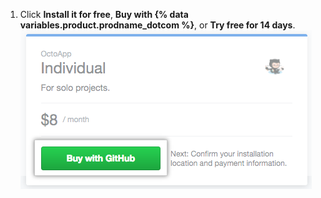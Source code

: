 1. Click **Install it for free**, **Buy with {% data variables.product.prodname_dotcom %}**, or **Try free for 14 days**. ![Compre com o botão {% data variables.product.prodname_dotcom %}](/assets/images/help/marketplace/marketplace-buy-with-github-button.png)
